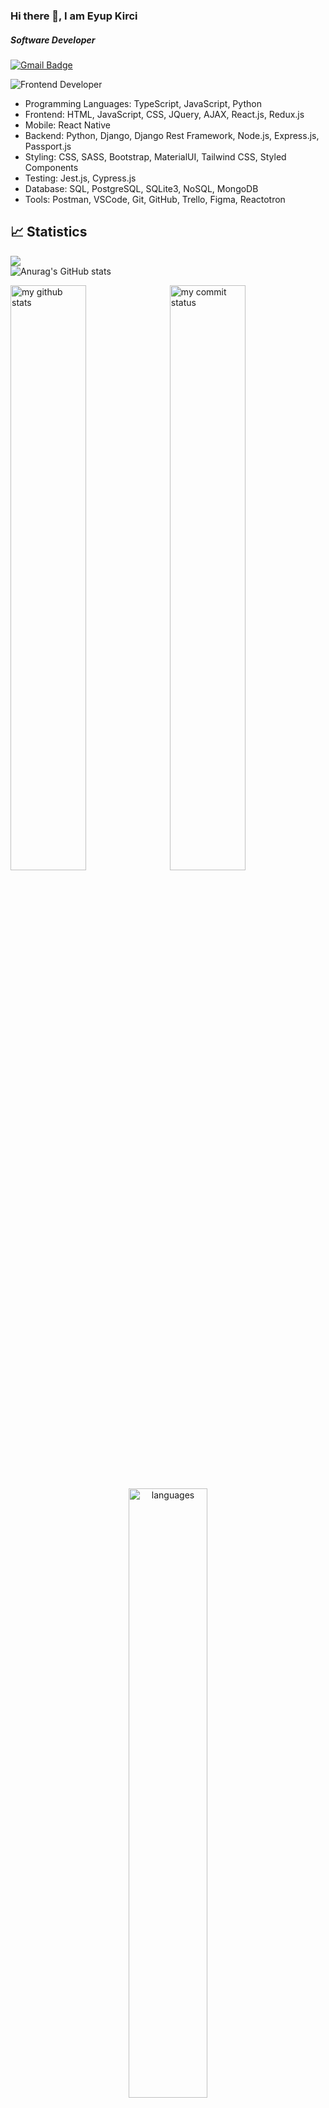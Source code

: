 ### Hi there 👋, I am Eyup Kirci 
##### Software Developer
[![Gmail Badge](https://img.shields.io/badge/Gmail-D14836?style=for-the-badge&logo=gmail&logoColor=white)](https://mail.google.com/mail/u/0/?hl=tr&tf=cm&fs=1&to=eyupkirci@gmail.com)
<!-- [![LinkedIn Badge](https://img.shields.io/badge/LinkedIn-0077B5?style=for-the-badge&logo=linkedin&logoColor=white)](https://www.linkedin.com/in/eyupkirci) -->

![Frontend Developer](https://media.giphy.com/media/iIqmM5tTjmpOB9mpbn/giphy.gif)

<!-- -  🌱 I’m A lifelong learner. 
-  ✨ Having knowledge;
-  in Frontend: HTML, CSS, JS, SASS, Bootstrap, Material UI, React.js, Redux, and React Native in Mobile Dev
-  in Backend: Python, Django, Django Rest Framework, SQL, Firebase, Postgresql, RestfulAPIs 
-  👯 Eager to contribute to team success through hard work, attention to details and excellent organizational skills.
-  📝 Believes in the importance of learning new things every day. 
-  👨‍💻 Motivated to learn, grow and excel in IT industry.
-  💬 Please feel free to reach out if you have any questions or suggestions.
-  😄 You can show some   ❤️    &nbsp; by starring some of the repositories
-  📫 How to reach me; -->
- Programming Languages: TypeScript, JavaScript, Python
- Frontend: HTML, JavaScript, CSS, JQuery, AJAX, React.js, Redux.js
- Mobile: React Native  
- Backend: Python, Django, Django Rest Framework, Node.js, Express.js, Passport.js
- Styling: CSS, SASS, Bootstrap, MaterialUI, Tailwind CSS, Styled Components
- Testing: Jest.js, Cypress.js
- Database: SQL, PostgreSQL, SQLite3, NoSQL, MongoDB
- Tools: Postman, VSCode, Git, GitHub, Trello, Figma, Reactotron

## 📈 Statistics

![](https://komarev.com/ghpvc/?username=eyupkirci)
<br>
![Anurag's GitHub stats](https://github-readme-stats.vercel.app/api?username=eyupkirci&show_icons=true)
<br>

<p align="left">
 <img src="https://github-readme-stats.vercel.app/api?username=eyupkirci&theme=chartreuse-dark" alt="my github stats" width="49%"/>&nbsp;
 <img src="https://github-readme-streak-stats.herokuapp.com/?user=eyupkirci&theme=chartreuse-dark" alt="my commit status" width="49%" />
</p>
<p align="center">
 <img src="https://github-readme-stats.vercel.app/api/top-langs/?username=eyupkirci&theme=chartreuse-dark&layout=compact" alt="languages" width="50%">
</p>
